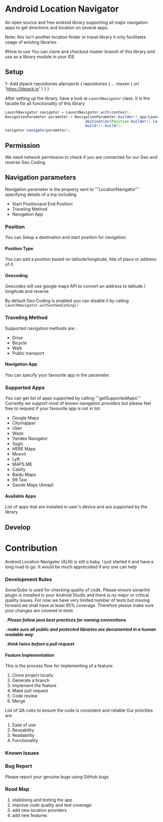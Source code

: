 # Android Location Navigator
An open source and free android library supporting all major navigation apps to get directions and location on several apps.

Note: this isn't another location finder or travel library it only facilitates usage of existing libraries



#How to use
You can clone and checkout master branch of this library and use as a library module in your IDE


## Setup

1- Add jitpack repositories
allprojects {
		repositories {
			...
			maven { url 'https://jitpack.io' }
		}
	}
	
After setting up the library, have a look at ```LaunchNavigator``` class. It is the facade for all functionality of this library

```java
LaunchNavigator navigator = LaunchNavigator.with(context);
NavigationParameter parameter = NavigationParameter.builder().app(LaunchNavigator.WAZE)
                                    .destination(Position.builder().latitude(Double.toString(locationBox.getLatitude())).longitude(Double.toString(locationBox.getLongitude()))
                                    .build()).build(); 
navigator.navigate(parameter);
```

## Permission
We need network permission to check if you are connected for our Geo and reverse Geo Coding
    <uses-permission android:name="android.permission.ACCESS_NETWORK_STATE" />


## Navigation parameters
Navigation parameter is the property sent to '''LocationNavigator''' specifying details of a trip including
- Start Positionand End Position
- Traveling Method
- Navigation App

### Position
You can Setup a destination and start position for navigation.


#### Position Type
You can add a position based on latitude/longitude, title of place or address of it.

#### Geocoding

Geocodes will use google maps API to convert an address to latitude / longitude and reverse

By default Geo Coding is enabled you can disable it by calling
```LaunchNavigator.withoutGeoCoding()```


### Traveling Method
Supported navigation methods are : 
- Drive 
- Bicycle
- Walk
- Public transport 

#### Navigation App 
You can specify your favourite app in the parameter.

### Supported Apps
You can get list of apps supported by calling 
'''getSupportedApps'''
Currently we support most of known navigation providers but please feel free to request if your favourite app is not in list
- Google Maps
- Citymapper
- Uber
- Waze
- Yandex Navigator
- Sygic
- HERE Maps
- Moovit
- Lyft
- MAPS.ME
- Cabify
- Baidu Maps
- 99 Taxi
- Gaode Maps (Amap)


#### Available Apps
List of apps that are installed in user's device and are supported by the library




## Develop


# Contribution
Android Location Navigator (ALN) is still a baby. I just started it and have a long road to go.
It would be much appreciated if any one can help 


### Development Rules

SonarQube is used for checking quality of code.
Please ensure sonarlint plugin is installed in your Android Studio and there is no major or critical quality issues.
For now we have very limited number of tests but moving forward we shall have at least 85% coverage.
Therefore please make sure your changes are covered in tests

. ***Please follow java best practices for naming conventions***

. ***make sure all public and protected libraries are documented in a human readable way***

. ***think twice before a pull request***
 

#### Feature Implementation
This is the process flow for implementing of a feature:
1. Clone project locally
2. Generate a branch
3. Implement the feature
4. Make pull request
5. Code review
6. Merge


List of QA rules to ensure the code is consistent and reliable
Our priorities are:
1. Ease of use
2. Reusability 
3. Readability
4. Functionality

### Known Issues


### Bug Report
Please report your genuine bugs using GitHub bugs


### Road Map

1. stabilising and testing the app
2. improve code quality and test coverage
3. add new location providers
4. add new features
